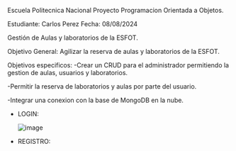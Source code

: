 Escuela Politecnica Nacional
Proyecto Programacion Orientada a Objetos.

Estudiante: Carlos Perez                      Fecha: 08/08/2024

Gestión de Aulas y laboratorios de la ESFOT.

Objetivo General: Agilizar la reserva de aulas y laboratorios de la ESFOT. 

Objetivos especificos: 
-Crear un CRUD para el administrador permitiendo la gestion de aulas, usuarios y laboratorios.

-Permitir la reserva de laboratorios y aulas por parte del usuario.

-Integrar una conexion con la base de MongoDB en la nube.

- LOGIN:
  
  ![image](https://github.com/user-attachments/assets/9449eb67-f203-4631-a4c1-d65eeac934d1)

- REGISTRO:


